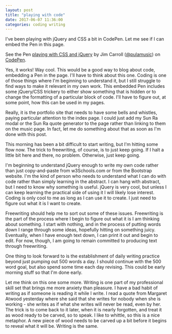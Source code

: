 ```yaml
---
layout: post
title: "playing with code"
date: 2017-06-07 11:36:00
categories: coding writing
---
```


I've been playing with jQuery and CSS a bit in CodePen. Let me see if I can embed the Pen in this page.

<p data-height="265" data-theme-id="0" data-slug-hash="jwPBYW" data-default-tab="html,result" data-user="pulamusic" data-embed-version="2" data-pen-title="playing with CSS and jQuery" class="codepen">See the Pen <a href="https://codepen.io/pulamusic/pen/jwPBYW/">playing with CSS and jQuery</a> by Jim Carroll (<a href="https://codepen.io/pulamusic">@pulamusic</a>) on <a href="https://codepen.io">CodePen</a>.</p>
<script async src="https://production-assets.codepen.io/assets/embed/ei.js"></script>

Yes, it works! Way cool. This would be a good way to blog about code, embedding a Pen in the page. I'll have to think about this one. Coding is one of those things where I'm beginning to understand it, but I still struggle to find ways to make it relevant in my own work. This embedded Pen includes some jQuery/CSS trickery to either show something that is hidden or to change the formatting of a particular block of code. I'll have to figure out, at some point, how this can be used in my pages.

Really, it is the portfolio site that needs to have some bells and whistles, paying particular attention to the index page. I could just add my Sun Ra modal or the Sun Ra quote generator to the page rather than linking to them on the music page. In fact, let me do something about that as soon as I'm done with this post.

This morning has been a bit difficult to start writing, but I'm hitting some flow now. The trick to freewriting, of course, is to just keep going. If I halt a little bit here and there, no problem. Otherwise, just keep going.

I'm beginning to understand jQuery enough to write my own code rather than just copy-and-paste from w3Schools.com or from the Bootstrap website. I'm the kind of person who needs to understand what I can do with code rather than simply learning in the abstract. I can hang with abstract, but I need to know why something is useful. jQuery is very cool, but unless I can keep learning the practical side of using it I will likely lose interest. Coding is only cool to me as long as I can use it to create. I just need to figure out what it is I want to create.

Freewriting should help me to sort out some of these issues. Freewriting is the part of the process where I begin to figure out what it is I am thinking about something. I start with nothing, and in the process of putting words down I range through some ideas, hopefully hitting on something juicy. Eventually, when I have enough text down, I can print it out and begin to edit. For now, though, I am going to remain committed to producing text through freewriting.

One thing to look forward to is the establishment of daily writing practice beyond just pumping out 500 words a day. I should continue with the 500 word goal, but also spend some time each day revising. This could be early morning stuff so that I'm done early.

Let me think on this one some more. Writing is one part of my professional skill set that brings me more anxiety than pleasure. I have a bad habit of writing as if someone is reading it while I write. I read a quote from Margaret Atwood yesterday where she said that she writes for nobody when she is working - she writes as if what she writes will never be read, even by her. The trick is to come back to it later, when it is nearly forgotten, and treat it as wood ready to be carved, so to speak. I like to whittle, so this is a nice metaphor. A new piece of wood needs to be carved up a bit before it begins to reveal what it will be. Writing is the same.
